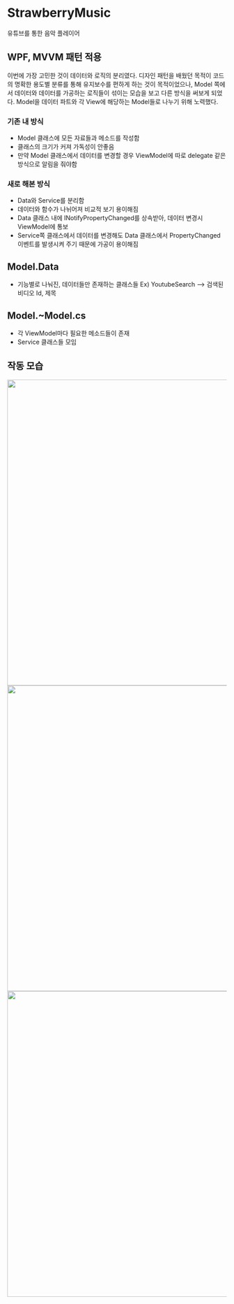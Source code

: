 # StrawberryMusic
유튜브를 통한 음악 플레이어

## WPF, MVVM 패턴 적용
이번에 가장 고민한 것이 데이터와 로직의 분리였다.
디자인 패턴을 배웠던 목적이 코드의 명확한 용도별 분류를 통해 유지보수를 편하게 하는 것이 목적이었으나,
Model 쪽에서 데이터와 데이터를 가공하는 로직들이 섞이는 모습을 보고 다른 방식을 써보게 되었다.
Model을 데이터 파트와 각 View에 해당하는 Model들로 나누기 위해 노력했다. 

### 기존 내 방식
* Model 클래스에 모든 자료들과 메소드를 작성함
* 클래스의 크기가 커져 가독성이 안좋음
* 만약 Model 클래스에서 데이터를 변경할 경우 ViewModel에 따로 delegate 같은 방식으로 알림을 줘야함

### 새로 해본 방식
* Data와 Service를 분리함
* 데이터와 함수가 나뉘어져 비교적 보기 용이해짐
* Data 클래스 내에 INotifyPropertyChanged를 상속받아, 데이터 변경시 ViewModel에 통보
* Service쪽 클래스에서 데이터를 변경해도 Data 클래스에서 PropertyChanged 이벤트를 발생시켜 주기 때문에 가공이 용이해짐

## Model.Data
* 기능별로 나눠진, 데이터들만 존재하는 클래스들 Ex) YoutubeSearch --> 검색된 비디오 Id, 제목

## Model.~Model.cs
* 각 ViewModel마다 필요한 메소드들이 존재
* Service 클래스들 모임



## 작동 모습
<div>
  <img width="700" src="https://user-images.githubusercontent.com/59993347/91431427-501eeb80-e89b-11ea-81c4-296ca1ba5ca9.png">
  <img width="700" src="https://user-images.githubusercontent.com/59993347/91431428-50b78200-e89b-11ea-9c18-7b244ee9fb2e.png">
  <img width="700" src="https://user-images.githubusercontent.com/59993347/91431430-51501880-e89b-11ea-99a1-2450bb829f85.png">
</div>
